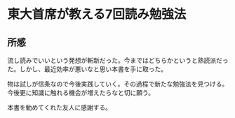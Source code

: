 # 東大首席が教える7回読み勉強法

## 所感

流し読みでいいという発想が斬新だった。今まではどちらかというと熟読派だった。しかし、最近効率が悪いなと思い本書を手に取った。

物は試しが信条なので今後実践していく。その過程で新たな勉強法を見つける。今後更に知識に触れる機会が増えたらなと切に願う。

本書を勧めてくれた友人に感謝する。